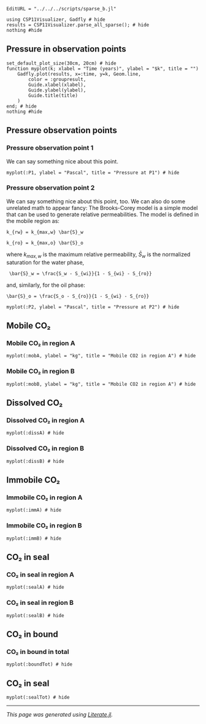 ```@meta
EditURL = "../../../scripts/sparse_b.jl"
```

````@example sparse_b
using CSP11Visualizer, Gadfly # hide
results = CSP11Visualizer.parse_all_sparse(); # hide
nothing #hide
````

## Pressure in observation points

````@example sparse_b
set_default_plot_size(30cm, 20cm) # hide
function myplot(k; xlabel = "Time (years)", ylabel = "$k", title = "")
    Gadfly.plot(results, x=:time, y=k, Geom.line,
        color = :groupresult,
        Guide.xlabel(xlabel),
        Guide.ylabel(ylabel),
        Guide.title(title)
    )
end; # hide
nothing #hide
````

## Pressure observation points
### Pressure observation point 1
We can say something nice about this point.

````@example sparse_b
myplot(:P1, ylabel = "Pascal", title = "Pressure at P1") # hide
````

### Pressure observation point 2
We can say something nice about this point, too. We can also do some unrelated math to appear fancy:
The Brooks-Corey model is a simple model that can be used to generate relative
permeabilities. The model is defined in the mobile region as:

``k_{rw} = k_{max,w} \bar{S}_w``

``k_{ro} = k_{max,o} \bar{S}_o``

where $k_{max,w}$ is the maximum relative permeability, $\bar{S}_w$
is the normalized saturation for the water phase,

`` \bar{S}_w = \frac{S_w - S_{wi}}{1 - S_{wi} - S_{ro}}``

and, similarly, for the oil phase:

``\bar{S}_o = \frac{S_o - S_{ro}}{1 - S_{wi} - S_{ro}}``

````@example sparse_b
myplot(:P2, ylabel = "Pascal", title = "Pressure at P2") # hide
````

## Mobile CO₂

### Mobile CO₂ in region A

````@example sparse_b
myplot(:mobA, ylabel = "kg", title = "Mobile CO2 in region A") # hide
````

### Mobile CO₂ in region B

````@example sparse_b
myplot(:mobB, ylabel = "kg", title = "Mobile CO2 in region A") # hide
````

## Dissolved CO₂
### Dissolved CO₂ in region A

````@example sparse_b
myplot(:dissA) # hide
````

### Dissolved CO₂ in region B

````@example sparse_b
myplot(:dissB) # hide
````

## Immobile CO₂

### Immobile CO₂ in region A

````@example sparse_b
myplot(:immA) # hide
````

### Immobile CO₂ in region B

````@example sparse_b
myplot(:immB) # hide
````

## CO₂ in seal

### CO₂ in seal in region A

````@example sparse_b
myplot(:sealA) # hide
````

### CO₂ in seal in region B

````@example sparse_b
myplot(:sealB) # hide
````

## CO₂ in bound
### CO₂ in bound in total

````@example sparse_b
myplot(:boundTot) # hide
````

## CO₂ in seal

````@example sparse_b
myplot(:sealTot) # hide
````

---

*This page was generated using [Literate.jl](https://github.com/fredrikekre/Literate.jl).*


